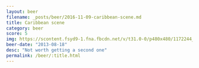 ```yaml
---
layout: beer
filename: _posts/beer/2016-11-09-caribbean-scene.md
title: Caribbean scene
category: beer
score: 5
img: https://scontent.fsyd9-1.fna.fbcdn.net/v/t31.0-0/p480x480/1172244_10151860443868745_1132451963_o.jpg?_nc_cat=105&_nc_sid=e007fa&_nc_ohc=JpP0sODB258AX8PIsFF&_nc_ht=scontent.fsyd9-1.fna&_nc_tp=6&oh=58eb4f4b249e803a0bd49a27be770780&oe=5F4848CE
beer-date: "2013-08-18"
desc: "Not worth getting a second one"
permalink: /beer/:title.html
---
```

